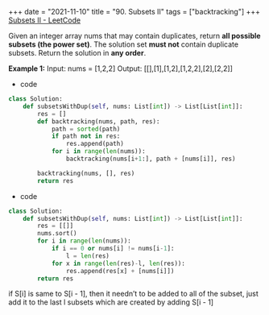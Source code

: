 +++
date = "2021-11-10"
title = "90. Subsets II"
tags = ["backtracking"]
+++
[Subsets II - LeetCode](https://leetcode.com/problems/subsets-ii/)

Given an integer array nums that may contain duplicates, return __all possible subsets (the power set)__.
The solution set **must not** contain duplicate subsets. Return the solution in **any order**.
 
**Example 1:**
Input: nums = [1,2,2] Output: [[],[1],[1,2],[1,2,2],[2],[2,2]]

- code
```py
class Solution:
    def subsetsWithDup(self, nums: List[int]) -> List[List[int]]:
        res = []
        def backtracking(nums, path, res):
            path = sorted(path)
            if path not in res:
                res.append(path)
            for i in range(len(nums)):
                backtracking(nums[i+1:], path + [nums[i]], res)

        backtracking(nums, [], res)
        return res

```
- code
```py
class Solution:
    def subsetsWithDup(self, nums: List[int]) -> List[List[int]]:
        res = [[]]
        nums.sort()
        for i in range(len(nums)):
            if i == 0 or nums[i] != nums[i-1]:
                l = len(res)
            for x in range(len(res)-l, len(res)):
                res.append(res[x] + [nums[i]])
        return res

```
if S[i] is same to S[i - 1], then it needn’t to be added to all of the subset, just add it to the last l subsets which are created by adding S[i - 1]
